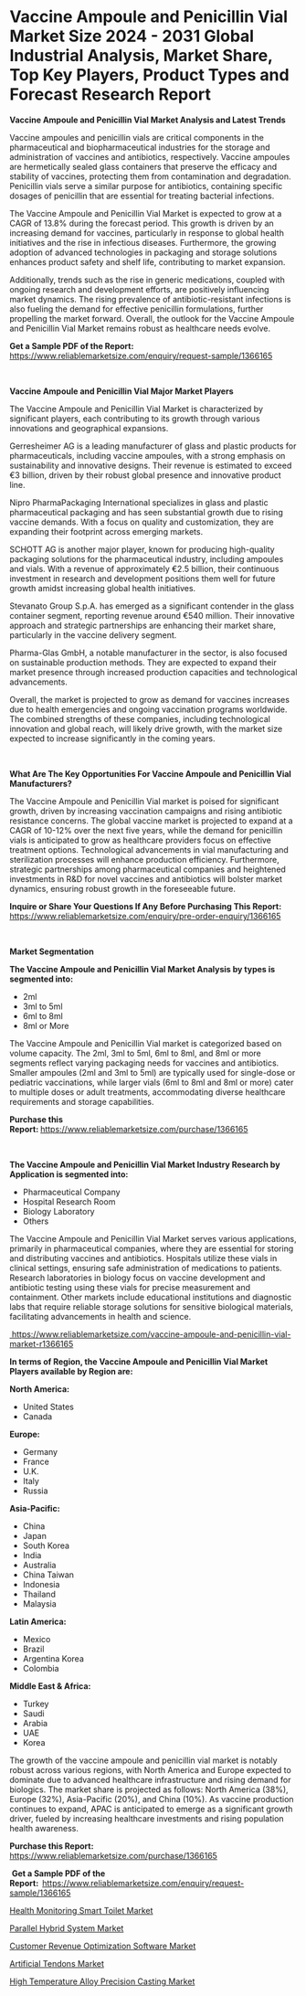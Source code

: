 <p><h1>Vaccine Ampoule and Penicillin Vial Market Size 2024 - 2031 Global Industrial Analysis, Market Share, Top Key Players, Product Types and Forecast Research Report</h1></p><p><strong>Vaccine Ampoule and Penicillin Vial Market Analysis and Latest Trends</strong></p>
<p><p>Vaccine ampoules and penicillin vials are critical components in the pharmaceutical and biopharmaceutical industries for the storage and administration of vaccines and antibiotics, respectively. Vaccine ampoules are hermetically sealed glass containers that preserve the efficacy and stability of vaccines, protecting them from contamination and degradation. Penicillin vials serve a similar purpose for antibiotics, containing specific dosages of penicillin that are essential for treating bacterial infections.</p><p>The Vaccine Ampoule and Penicillin Vial Market is expected to grow at a CAGR of 13.8% during the forecast period. This growth is driven by an increasing demand for vaccines, particularly in response to global health initiatives and the rise in infectious diseases. Furthermore, the growing adoption of advanced technologies in packaging and storage solutions enhances product safety and shelf life, contributing to market expansion. </p><p>Additionally, trends such as the rise in generic medications, coupled with ongoing research and development efforts, are positively influencing market dynamics. The rising prevalence of antibiotic-resistant infections is also fueling the demand for effective penicillin formulations, further propelling the market forward. Overall, the outlook for the Vaccine Ampoule and Penicillin Vial Market remains robust as healthcare needs evolve.</p></p>
<p><strong>Get a Sample PDF of the Report:&nbsp;</strong> <a href="https://www.reliablemarketsize.com/enquiry/request-sample/1366165?utm_campaign=1872&utm_medium=2&utm_source=Github&utm_content=ia&utm_term=06122024&utm_id=vaccine-ampoule-and-penicillin-vial">https://www.reliablemarketsize.com/enquiry/request-sample/1366165</a></p>
<p>&nbsp;</p>
<p><strong>Vaccine Ampoule and Penicillin Vial Major Market Players</strong></p>
<p><p>The Vaccine Ampoule and Penicillin Vial Market is characterized by significant players, each contributing to its growth through various innovations and geographical expansions. </p><p>Gerresheimer AG is a leading manufacturer of glass and plastic products for pharmaceuticals, including vaccine ampoules, with a strong emphasis on sustainability and innovative designs. Their revenue is estimated to exceed €3 billion, driven by their robust global presence and innovative product line.</p><p>Nipro PharmaPackaging International specializes in glass and plastic pharmaceutical packaging and has seen substantial growth due to rising vaccine demands. With a focus on quality and customization, they are expanding their footprint across emerging markets.</p><p>SCHOTT AG is another major player, known for producing high-quality packaging solutions for the pharmaceutical industry, including ampoules and vials. With a revenue of approximately €2.5 billion, their continuous investment in research and development positions them well for future growth amidst increasing global health initiatives.</p><p>Stevanato Group S.p.A. has emerged as a significant contender in the glass container segment, reporting revenue around €540 million. Their innovative approach and strategic partnerships are enhancing their market share, particularly in the vaccine delivery segment.</p><p>Pharma-Glas GmbH, a notable manufacturer in the sector, is also focused on sustainable production methods. They are expected to expand their market presence through increased production capacities and technological advancements.</p><p>Overall, the market is projected to grow as demand for vaccines increases due to health emergencies and ongoing vaccination programs worldwide. The combined strengths of these companies, including technological innovation and global reach, will likely drive growth, with the market size expected to increase significantly in the coming years.</p></p>
<p>&nbsp;</p>
<p><strong>What Are The Key Opportunities For Vaccine Ampoule and Penicillin Vial Manufacturers?</strong></p>
<p><p>The Vaccine Ampoule and Penicillin Vial market is poised for significant growth, driven by increasing vaccination campaigns and rising antibiotic resistance concerns. The global vaccine market is projected to expand at a CAGR of 10-12% over the next five years, while the demand for penicillin vials is anticipated to grow as healthcare providers focus on effective treatment options. Technological advancements in vial manufacturing and sterilization processes will enhance production efficiency. Furthermore, strategic partnerships among pharmaceutical companies and heightened investments in R&D for novel vaccines and antibiotics will bolster market dynamics, ensuring robust growth in the foreseeable future.</p></p>
<p><strong>Inquire or Share Your Questions If Any Before Purchasing This Report:</strong> <a href="https://www.reliablemarketsize.com/enquiry/pre-order-enquiry/1366165?utm_campaign=1872&utm_medium=2&utm_source=Github&utm_content=ia&utm_term=06122024&utm_id=vaccine-ampoule-and-penicillin-vial">https://www.reliablemarketsize.com/enquiry/pre-order-enquiry/1366165</a></p>
<p>&nbsp;</p>
<p><strong>Market Segmentation</strong></p>
<p><strong>The Vaccine Ampoule and Penicillin Vial Market Analysis by types is segmented into:</strong></p>
<p><ul><li>2ml</li><li>3ml to 5ml</li><li>6ml to 8ml</li><li>8ml or More</li></ul></p>
<p><p>The Vaccine Ampoule and Penicillin Vial market is categorized based on volume capacity. The 2ml, 3ml to 5ml, 6ml to 8ml, and 8ml or more segments reflect varying packaging needs for vaccines and antibiotics. Smaller ampoules (2ml and 3ml to 5ml) are typically used for single-dose or pediatric vaccinations, while larger vials (6ml to 8ml and 8ml or more) cater to multiple doses or adult treatments, accommodating diverse healthcare requirements and storage capabilities.</p></p>
<p><strong>Purchase this Report:&nbsp;</strong><a href="https://www.reliablemarketsize.com/purchase/1366165?utm_campaign=1872&utm_medium=2&utm_source=Github&utm_content=ia&utm_term=06122024&utm_id=vaccine-ampoule-and-penicillin-vial">https://www.reliablemarketsize.com/purchase/1366165</a></p>
<p>&nbsp;</p>
<p><strong>The Vaccine Ampoule and Penicillin Vial Market Industry Research by Application is segmented into:</strong></p>
<p><ul><li>Pharmaceutical Company</li><li>Hospital Research Room</li><li>Biology Laboratory</li><li>Others</li></ul></p>
<p><p>The Vaccine Ampoule and Penicillin Vial Market serves various applications, primarily in pharmaceutical companies, where they are essential for storing and distributing vaccines and antibiotics. Hospitals utilize these vials in clinical settings, ensuring safe administration of medications to patients. Research laboratories in biology focus on vaccine development and antibiotic testing using these vials for precise measurement and containment. Other markets include educational institutions and diagnostic labs that require reliable storage solutions for sensitive biological materials, facilitating advancements in health and science.</p></p>
<p><a href="https://www.reliablemarketsize.com/vaccine-ampoule-and-penicillin-vial-market-r1366165?utm_campaign=1872&utm_medium=2&utm_source=Github&utm_content=ia&utm_term=06122024&utm_id=vaccine-ampoule-and-penicillin-vial">&nbsp;https://www.reliablemarketsize.com/vaccine-ampoule-and-penicillin-vial-market-r1366165</a></p>
<p><strong>In terms of Region, the Vaccine Ampoule and Penicillin Vial Market Players available by Region are:</strong></p>
<p>
    <p> <strong> North America: </strong>
        <ul>
            <li>United States</li>
            <li>Canada</li>
        </ul>
        </p> 
    <p> <strong> Europe: </strong>
        <ul>
            <li>Germany</li>
            <li>France</li>
            <li>U.K.</li>
            <li>Italy</li>
            <li>Russia</li>
        </ul>
        </p> 
    <p> <strong> Asia-Pacific: </strong>
        <ul>
            <li>China</li>
            <li>Japan</li>
            <li>South Korea</li>
            <li>India</li>
            <li>Australia</li>
            <li>China Taiwan</li>
            <li>Indonesia</li>
            <li>Thailand</li>
            <li>Malaysia</li>
        </ul>
        </p> 
    <p> <strong> Latin America: </strong>
        <ul>
            <li>Mexico</li>
            <li>Brazil</li>
            <li>Argentina Korea</li>
            <li>Colombia</li>
        </ul>
        </p> 
    <p> <strong> Middle East & Africa: </strong>
        <ul>
            <li>Turkey</li>
            <li>Saudi</li>
            <li>Arabia</li>
            <li>UAE</li>
            <li>Korea</li>
        </ul>
    </p>
    </p>
<p><p>The growth of the vaccine ampoule and penicillin vial market is notably robust across various regions, with North America and Europe expected to dominate due to advanced healthcare infrastructure and rising demand for biologics. The market share is projected as follows: North America (38%), Europe (32%), Asia-Pacific (20%), and China (10%). As vaccine production continues to expand, APAC is anticipated to emerge as a significant growth driver, fueled by increasing healthcare investments and rising population health awareness.</p></p>
<p><strong>Purchase this Report: </strong><a href="https://www.reliablemarketsize.com/purchase/1366165?utm_campaign=1872&utm_medium=2&utm_source=Github&utm_content=ia&utm_term=06122024&utm_id=vaccine-ampoule-and-penicillin-vial">https://www.reliablemarketsize.com/purchase/1366165</a></p>
<p>&nbsp;<strong>Get a Sample PDF of the Report:&nbsp;&nbsp;</strong><a href="https://www.reliablemarketsize.com/enquiry/request-sample/1366165?utm_campaign=1872&utm_medium=2&utm_source=Github&utm_content=ia&utm_term=06122024&utm_id=vaccine-ampoule-and-penicillin-vial">https://www.reliablemarketsize.com/enquiry/request-sample/1366165</a></p>
<p><strong></strong></p>
<p><p><a href="https://github.com/BryceTownsendr/Market-Research-Report-List-7/blob/main/health-monitoring-smart-toilet-market.md?utm_campaign=1872&utm_medium=2&utm_source=Github&utm_content=ia&utm_term=06122024&utm_id=vaccine-ampoule-and-penicillin-vial">Health Monitoring Smart Toilet Market</a></p><p><a href="https://issuu.com/reportprime-2/docs/parallel-hybrid-system-market-size-2030.pptx?utm_campaign=1872&utm_medium=2&utm_source=Github&utm_content=ia&utm_term=06122024&utm_id=vaccine-ampoule-and-penicillin-vial">Parallel Hybrid System Market</a></p><p><a href="https://www.linkedin.com/pulse/analyzing-customer-revenue-optimization-software-market-growth-87wge?utm_campaign=1872&utm_medium=2&utm_source=Github&utm_content=ia&utm_term=06122024&utm_id=vaccine-ampoule-and-penicillin-vial">Customer Revenue Optimization Software Market</a></p><p><a href="https://www.linkedin.com/pulse/artificial-tendons-market-assessment-predictive-metrics-qichc?utm_campaign=1872&utm_medium=2&utm_source=Github&utm_content=ia&utm_term=06122024&utm_id=vaccine-ampoule-and-penicillin-vial">Artificial Tendons Market</a></p><p><a href="https://issuu.com/reportprime-2/docs/high-temperature-alloy-precision-casting-market-si?utm_campaign=1872&utm_medium=2&utm_source=Github&utm_content=ia&utm_term=06122024&utm_id=vaccine-ampoule-and-penicillin-vial">High Temperature Alloy Precision Casting Market</a></p></p>